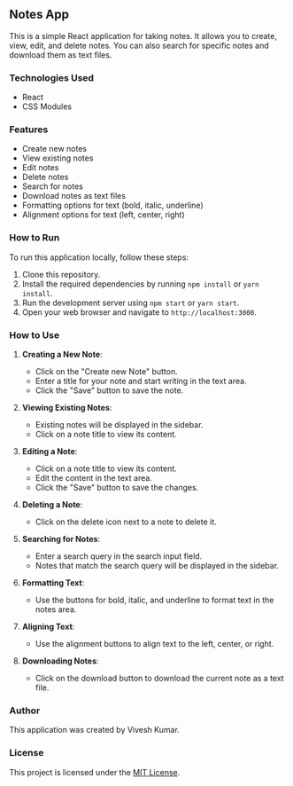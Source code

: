 ## Notes App

This is a simple React application for taking notes. It allows you to create, view, edit, and delete notes. You can also search for specific notes and download them as text files.

### Technologies Used
- React
- CSS Modules

### Features
- Create new notes
- View existing notes
- Edit notes
- Delete notes
- Search for notes
- Download notes as text files
- Formatting options for text (bold, italic, underline)
- Alignment options for text (left, center, right)

### How to Run
To run this application locally, follow these steps:
1. Clone this repository.
2. Install the required dependencies by running `npm install` or `yarn install`.
3. Run the development server using `npm start` or `yarn start`.
4. Open your web browser and navigate to `http://localhost:3000`.

### How to Use
1. **Creating a New Note**:
   - Click on the "Create new Note" button.
   - Enter a title for your note and start writing in the text area.
   - Click the "Save" button to save the note.

2. **Viewing Existing Notes**:
   - Existing notes will be displayed in the sidebar.
   - Click on a note title to view its content.

3. **Editing a Note**:
   - Click on a note title to view its content.
   - Edit the content in the text area.
   - Click the "Save" button to save the changes.

4. **Deleting a Note**:
   - Click on the delete icon next to a note to delete it.

5. **Searching for Notes**:
   - Enter a search query in the search input field.
   - Notes that match the search query will be displayed in the sidebar.

6. **Formatting Text**:
   - Use the buttons for bold, italic, and underline to format text in the notes area.

7. **Aligning Text**:
   - Use the alignment buttons to align text to the left, center, or right.

8. **Downloading Notes**:
   - Click on the download button to download the current note as a text file.

### Author
This application was created by Vivesh Kumar.

### License
This project is licensed under the [MIT License](LICENSE).

